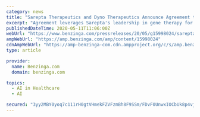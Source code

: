 ```yaml
---
category: news
title: "Sarepta Therapeutics and Dyno Therapeutics Announce Agreement to Develop Next-Generation Gene Therapy Vectors for Muscle Diseases"
excerpt: "Agreement leverages Sarepta's leadership in gene therapy for neuromuscular and cardiovascular diseases and Dyno's CapsidMap artificial intelligence platform to design AAV vectors -- CAMBRIDGE ..."
publishedDateTime: 2020-05-11T11:06:00Z
webUrl: "https://www.benzinga.com/pressreleases/20/05/g15998024/sarepta-therapeutics-and-dyno-therapeutics-announce-agreement-to-develop-next-generation-gene-ther"
ampWebUrl: "https://amp.benzinga.com/amp/content/15998024"
cdnAmpWebUrl: "https://amp-benzinga-com.cdn.ampproject.org/c/s/amp.benzinga.com/amp/content/15998024"
type: article

provider:
  name: Benzinga.com
  domain: benzinga.com

topics:
  - AI in Healthcare
  - AI

secured: "3yy2MBY0yoq7c111rH0gtVHmekFZVFzmBh8F9SSm/FDvF0UnwxIOCbUk8p4vjMzimGKaTw1dRyoWQwf3DZbf5WAJDgq3XM5sztwNw0YAa1zhkKLPhfIX+wQ+NGhG0kU8DraQpBgueCTE0CRjc2oRA5s8r7XAat+DBIEb3e8cUItLnDspG0OsADGUyG2Ce8AyPbqjXSKkqqBmMGRsJ9Do1W5KkuyOgjcYrdnMJroYUvdXrerWKBif7uhIE/HjyCf7qt1b7FzrZtfTNIDEfqWaPHWltSBtBDHLdQKDX/BDAA3XY1NTWyX/vBw67a7L2xFK;wVxjvsc5vwzlCbRDsCpEHw=="
---
```


